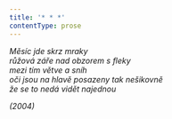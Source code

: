 ```yaml
---
title: '* * *'
contentType: prose
---
```


_Měsíc jde skrz mraky  
růžová záře nad obzorem s fleky  
mezi tím větve a sníh  
oči jsou na hlavě posazeny tak nešikovně  
že se to nedá vidět najednou_

_(2004)_
